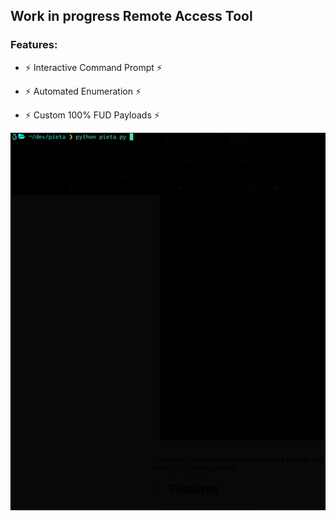 ## Work in progress Remote Access Tool
### Features:
* ⚡ Interactive Command Prompt ⚡

* ⚡ Automated Enumeration ⚡

* ⚡ Custom 100% FUD Payloads ⚡




![image](./images/example.gif)
